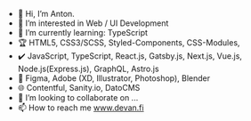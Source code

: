 - 👋 Hi, I’m Anton.
- 👀 I’m interested in Web / UI Development
- 🌱 I’m currently learning: TypeScript
- :trophy: HTML5, CSS3/SCSS, Styled-Components, CSS-Modules, 
- :heavy_check_mark: JavaScript, TypeScript, React.js, Gatsby.js, Next.js, Vue.js, Node.js(Express.js), GraphQL, Astro.js
- :art: Figma, Adobe (XD, Illustrator, Photoshop), Blender
- :globe_with_meridians: Contentful, Sanity.io, DatoCMS
- 💞️ I’m looking to collaborate on ...
- 📫 How to reach me www.devan.fi

<!---
jnetc/jnetc is a ✨ special ✨ repository because its `README.md` (this file) appears on your GitHub profile.
You can click the Preview link to take a look at your changes.
--->
